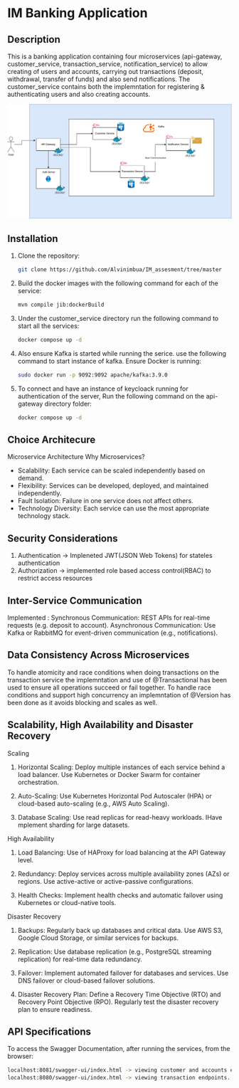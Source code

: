 # IM Banking Application

## Description
This is a banking application containing four microservices (api-gateway, customer_service, transaction_service, notification_service) to allow creating of users and accounts, carrying out transactions (deposit, withdrawal, transfer of funds) and also send notifications. The customer_service contains both the implemntation for registering & authenticating users and also creating accounts.

![HLD](https://github.com/Alvinimbua/IM_assesment/blob/0dbc1292b1dd0810bffcb008d21004f2dd17e816/IM%20Banking%20HLD.drawio.png)

## Installation
1. Clone the repository:
   ```bash
   git clone https://github.com/Alvinimbua/IM_assesment/tree/master
2. Build the docker images with the following command for each of the service:
    ```bash
   mvn compile jib:dockerBuild
3. Under the customer_service directory run the following command to start all the services:
     ```bash
   docker compose up -d
4. Also ensure Kafka is started while running the serice. use the following command to start instance of kafka. 
   Ensure Docker is running:
     ```bash
     sudo docker run -p 9092:9092 apache/kafka:3.9.0
5. To connect and have an instance of keycloack running for authentication of the server, Run the following command      on the api-gateway directory folder:
      ```bash
      docker compose up -d
## Choice Architecure
Microservice Architecture
Why Microservices?
- Scalability: Each service can be scaled independently based on demand.
- Flexibility: Services can be developed, deployed, and maintained independently.
- Fault Isolation: Failure in one service does not affect others.
- Technology Diversity: Each service can use the most appropriate technology stack.

## Security Considerations
1. Authentication -> Impleneted JWT(JSON Web Tokens) for stateles authentication
2. Authorization -> implemented role based access control(RBAC) to restrict access resources

## Inter-Service Communication
Implemented :
Synchronous Communication: REST APIs for real-time requests (e.g. deposit to account).
Asynchronous Communication: Use Kafka or RabbitMQ for event-driven communication (e.g., notifications).
   
## Data Consistency Across Microservices
To handle atomicity and race conditions when doing transactions on the transaction service the implemntation and use of @Transactional has been used to ensure all operations succeed or fail together.
To handle race conditions and support high concurrency an implemntation of @Version has been done as it avoids blocking and scales as well.

## Scalability, High Availability and Disaster Recovery
Scaling
1. Horizontal Scaling:
   Deploy multiple instances of each service behind a load balancer.
   Use Kubernetes or Docker Swarm for container orchestration.

2. Auto-Scaling:
   Use Kubernetes Horizontal Pod Autoscaler (HPA) or cloud-based auto-scaling (e.g., AWS Auto Scaling).

3. Database Scaling:
   Use read replicas for read-heavy workloads.
   IHave mplement sharding for large datasets.

High Availability
1. Load Balancing:
   Use of HAProxy for load balancing at the API Gateway level.

2. Redundancy:
   Deploy services across multiple availability zones (AZs) or regions.
   Use active-active or active-passive configurations.

3. Health Checks:
   Implement health checks and automatic failover using Kubernetes or cloud-native tools.

Disaster Recovery
1. Backups:
   Regularly back up databases and critical data.
   Use AWS S3, Google Cloud Storage, or similar services for backups.

2. Replication:
   Use database replication (e.g., PostgreSQL streaming replication) for real-time data redundancy.

3. Failover:
   Implement automated failover for databases and services.
   Use DNS failover or cloud-based failover solutions.

4. Disaster Recovery Plan:
   Define a Recovery Time Objective (RTO) and Recovery Point Objective (RPO).
   Regularly test the disaster recovery plan to ensure readiness.


## API Specifications
To access the Swagger Documentation, after running the services, from the browser:
 ```bash
localhost:8081/swagger-ui/index.html -> viewing customer and accounts endpoints.
localhost:8080/swagger-ui/index.html -> viewing transaction endpoints.
   



